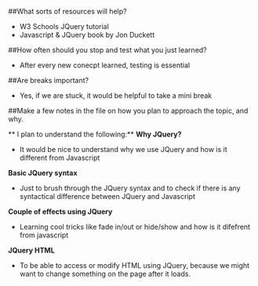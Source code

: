##What sorts of resources will help?

* W3 Schools JQuery tutorial
* Javascript & JQuery book by Jon Duckett

##How often should you stop and test what you just learned?

* After every new conecpt learned, testing is essential

##Are breaks important?

* Yes, if we are stuck, it would be helpful to take a mini break

##Make a few notes in the file on how you plan to approach the topic, and why.

** I plan to understand the following:**
**Why JQuery?**

* It would be nice to understand why we use JQuery and how is it different from Javascript

**Basic JQuery syntax**

* Just to brush through the JQuery syntax and to check if there is any syntactical difference  between JQuery and Javascript

**Couple of effects using JQuery**

* Learning cool tricks like fade in/out or hide/show and how is it difefrent from javascript

**JQuery HTML**

* To be able to access or modify HTML using JQuery, because we might want to change something on the page after it loads.

